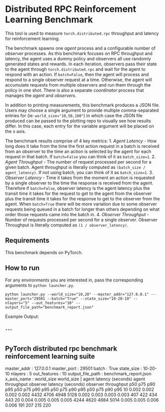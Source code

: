 # Distributed RPC Reinforcement Learning Benchmark

This tool is used to measure `torch.distributed.rpc` throughput and latency for reinforcement learning.

The benchmark spawns one _agent_ process and a configurable number of _observer_ processes. As this benchmark focuses on RPC throughput and latency, the agent uses a dummy policy and observers all use randomly generated states and rewards. In each iteration, observers pass their state to the agent through `torch.distributed.rpc` and wait for the agent to respond with an action. If `batch=False`, then the agent will process and respond to a single observer request at a time. Otherwise, the agent will accumulate requests from multiple observers and run them through the policy in one shot. There is also a separate _coordinator_ process that manages the _agent_ and _observers_.

In addition to printing measurements, this benchmark produces a JSON file. Users may choose a single argument to provide multiple comma-separated entries for \(ie: `world_size="10,50,100"`\) in which case the JSON file produced can be passed to the plotting repo to visually see how results differ. In this case, each entry for the variable argument will be placed on the x axis.

The benchmark results comprise of 4 key metrics: 1. _Agent Latency_ - How long does it take from the time the first action request in a batch is received from an observer to the time an action is selected by the agent for each request in that batch. If `batch=False` you can think of it as `batch_size=1`. 2. _Agent Throughput_ - The number of request processed per second for a given batch. Agent throughput is literally computed as `(batch_size / agent_latency)`. If not using batch, you can think of it as `batch_size=1`. 3. _Observer Latency_ - Time it takes from the moment an action is requested by a single observer to the time the response is received from the agent. Therefore if `batch=False`, observer latency is the agent latency plus the transit time it takes for the request to get to the agent from the observer plus the transit time it takes for the response to get to the observer from the agent. When `batch=True` there will be more variation due to some observer requests being queued in a batch for longer than others depending on what order those requests came into the batch in. 4. _Observer Throughput_ - Number of requests processed per second for a single observer. Observer Throughput is literally computed as `(1 / observer_latency)`.

## Requirements

This benchmark depends on PyTorch.

## How to run

For any environments you are interested in, pass the corresponding arguments to `python launcher.py`.

`python launcher.py --world_size="10,20" --master_addr="127.0.0.1" --master_port="29501 --batch="True" --state_size="10-20-10" --nlayers="5" --out_features="10" --output_file_path="benchmark_report.json"`

Example Output:

## \`\`\`

## PyTorch distributed rpc benchmark reinforcement learning suite

master\_addr : 127.0.0.1 master\_port : 29501 batch : True state\_size : 10-20-10 nlayers : 5 out\_features : 10 output\_file\_path : benchmark\_report.json x\_axis\_name : world\_size world\_size \| agent latency \(seconds\) agent throughput observer latency \(seconds\) observer throughput p50 p75 p90 p95 p50 p75 p90 p95 p50 p75 p90 p95 p50 p75 p90 p95 10 0.002 0.002 0.002 0.002 4432 4706 4948 5128 0.002 0.003 0.003 0.003 407 422 434 443 20 0.004 0.005 0.005 0.005 4244 4620 4884 5014 0.005 0.005 0.006 0.006 191 207 215 220

